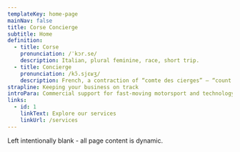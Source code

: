 ```yaml
---
templateKey: home-page
mainNav: false
title: Corse Concierge
subtitle: Home
definition: 
  - title: Corse
    pronunciation: /ˈkɔr.se/
    description: Italian, plural feminine, race, short trip.
  - title: Concierge
    pronunciation: /kɔ̃.sjɛʁʒ/
    description: French, a contraction of “comte des cierges” – “count of candles”; a servant responsible for maintaining the lighting and cleanliness of medieval palaces.
strapline: Keeping your business on track
introPara: Commercial support for fast-moving motorsport and technology companies.
links: 
  - id: 1
    linkText: Explore our services
    linkUrl: /services
---
```


Left intentionally blank - all page content is dynamic.
